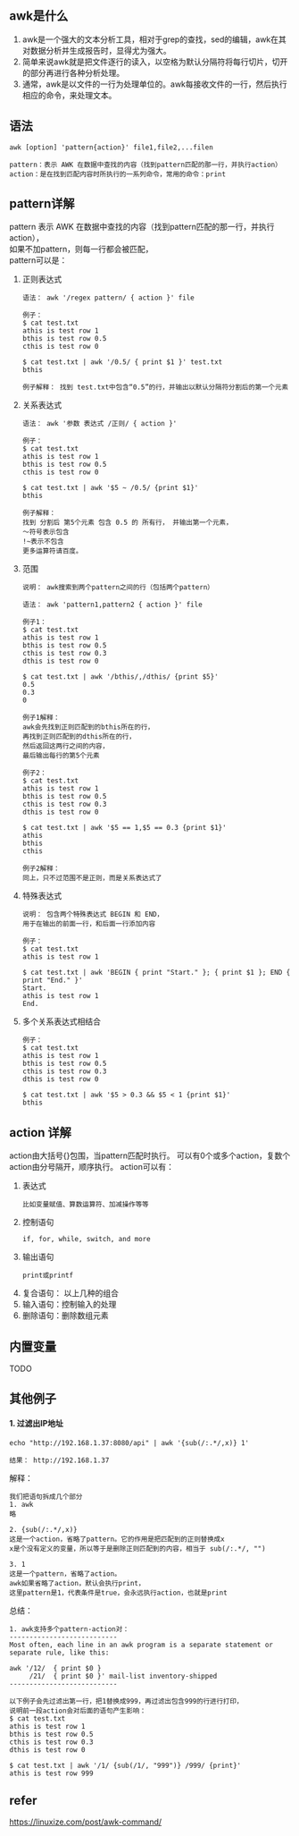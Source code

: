 ## awk是什么
1. awk是一个强大的文本分析工具，相对于grep的查找，sed的编辑，awk在其对数据分析并生成报告时，显得尤为强大。  
2. 简单来说awk就是把文件逐行的读入，以空格为默认分隔符将每行切片，切开的部分再进行各种分析处理。  
3. 通常，awk是以文件的一行为处理单位的。awk每接收文件的一行，然后执行相应的命令，来处理文本。

## 语法
```
awk [option] 'pattern{action}' file1,file2,...filen

pattern：表示 AWK 在数据中查找的内容（找到pattern匹配的那一行，并执行action）
action：是在找到匹配内容时所执行的一系列命令，常用的命令：print
```

## pattern详解
pattern 表示 AWK 在数据中查找的内容（找到pattern匹配的那一行，并执行action），  
如果不加pattern，则每一行都会被匹配，  
pattern可以是：
1. 正则表达式
    ```
    语法： awk '/regex pattern/ { action }' file

    例子： 
    $ cat test.txt
    athis is test row 1
    bthis is test row 0.5
    cthis is test row 0

    $ cat test.txt | awk '/0.5/ { print $1 }' test.txt
    bthis

    例子解释： 找到 test.txt中包含“0.5”的行，并输出以默认分隔符分割后的第一个元素
    ```
2. 关系表达式
    ```
    语法： awk '参数 表达式 /正则/ { action }'

    例子：
    $ cat test.txt
    athis is test row 1
    bthis is test row 0.5
    cthis is test row 0

    $ cat test.txt | awk '$5 ~ /0.5/ {print $1}'
    bthis

    例子解释：
    找到 分割后 第5个元素 包含 0.5 的 所有行， 并输出第一个元素，
    ～符号表示包含
    !~表示不包含
    更多运算符请百度。
    ```
3. 范围  
    ```
    说明： awk搜索到两个pattern之间的行（包括两个pattern）

    语法： awk 'pattern1,pattern2 { action }' file

    例子1：
    $ cat test.txt
    athis is test row 1
    bthis is test row 0.5
    cthis is test row 0.3
    dthis is test row 0

    $ cat test.txt | awk '/bthis/,/dthis/ {print $5}'
    0.5
    0.3
    0

    例子1解释： 
    awk会先找到正则匹配到的bthis所在的行，
    再找到正则匹配到的dthis所在的行，
    然后返回这两行之间的内容，
    最后输出每行的第5个元素

    例子2：
    $ cat test.txt
    athis is test row 1
    bthis is test row 0.5
    cthis is test row 0.3
    dthis is test row 0

    $ cat test.txt | awk '$5 == 1,$5 == 0.3 {print $1}'
    athis
    bthis
    cthis

    例子2解释：
    同上，只不过范围不是正则，而是关系表达式了
    ```
4. 特殊表达式
    ```
    说明： 包含两个特殊表达式 BEGIN 和 END，
    用于在输出的前面一行，和后面一行添加内容

    例子：
    $ cat test.txt
    athis is test row 1

    $ cat test.txt | awk 'BEGIN { print "Start." }; { print $1 }; END { print "End." }'
    Start.
    athis is test row 1
    End.
    ```

5. 多个关系表达式相结合
    ```
    例子：
    $ cat test.txt
    athis is test row 1
    bthis is test row 0.5
    cthis is test row 0.3
    dthis is test row 0

    $ cat test.txt | awk '$5 > 0.3 && $5 < 1 {print $1}'
    bthis
    ```

## action 详解
action由大括号{}包围，当pattern匹配时执行。
可以有0个或多个action，复数个action由分号隔开，顺序执行。
action可以有：
1. 表达式
    ```
    比如变量赋值、算数运算符、加减操作等等
    ```
2. 控制语句
    ```
    if, for, while, switch, and more
    ```
3. 输出语句
    ```
    print或printf
    ```
4. 复合语句： 以上几种的组合
5. 输入语句：控制输入的处理
6. 删除语句：删除数组元素

## 内置变量
TODO

## 其他例子
#### 1. 过滤出IP地址
```
echo "http://192.168.1.37:8080/api" | awk '{sub(/:.*/,x)} 1'

结果： http://192.168.1.37
```

解释： 
```
我们把语句拆成几个部分
1. awk
略

2. {sub(/:.*/,x)}
这是一个action，省略了pattern。它的作用是把匹配到的正则替换成x
x是个没有定义的变量，所以等于是删除正则匹配到的内容，相当于 sub(/:.*/, "")

3. 1
这是一个pattern，省略了action。
awk如果省略了action，默认会执行print，
这里pattern是1，代表条件是true，会永远执行action，也就是print
```

总结：
```
1. awk支持多个pattern-action对：
---------------------------
Most often, each line in an awk program is a separate statement or separate rule, like this:

awk '/12/  { print $0 }
     /21/  { print $0 }' mail-list inventory-shipped
---------------------------

以下例子会先过滤出第一行，把1替换成999，再过滤出包含999的行进行打印，
说明前一段action会对后面的语句产生影响：
$ cat test.txt
athis is test row 1
bthis is test row 0.5
cthis is test row 0.3
dthis is test row 0

$ cat test.txt | awk '/1/ {sub(/1/, "999")} /999/ {print}'
athis is test row 999
```

## refer
https://linuxize.com/post/awk-command/